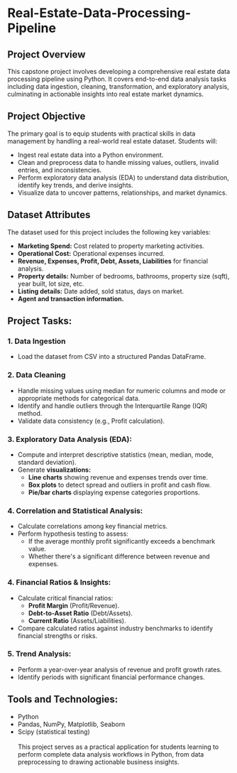 # Real-Estate-Data-Processing-Pipeline
## Project Overview
This capstone project involves developing a comprehensive real estate data processing pipeline using Python. It covers end-to-end data analysis tasks including data ingestion, cleaning, transformation, and exploratory analysis, culminating in actionable insights into real estate market dynamics.
## Project Objective
The primary goal is to equip students with practical skills in data management by handling a real-world real estate dataset. Students will:
- Ingest real estate data into a Python environment.
- Clean and preprocess data to handle missing values, outliers, invalid entries, and inconsistencies.
- Perform exploratory data analysis (EDA) to understand data distribution, identify key trends, and derive insights.
- Visualize data to uncover patterns, relationships, and market dynamics.
## Dataset Attributes
The dataset used for this project includes the following key variables:
- **Marketing Spend:** Cost related to property marketing activities.
- **Operational Cost:** Operational expenses incurred.
- **Revenue, Expenses, Profit, Debt, Assets, Liabilities** for financial analysis.
- **Property details:** Number of bedrooms, bathrooms, property size (sqft), year built, lot size, etc.
- **Listing details:** Date added, sold status, days on market.
- **Agent and transaction information.**

## Project Tasks:
### 1. Data Ingestion
- Load the dataset from CSV into a structured Pandas DataFrame.
### 2. Data Cleaning
- Handle missing values using median for numeric columns and mode or appropriate methods for categorical data.
- Identify and handle outliers through the Interquartile Range (IQR) method.
- Validate data consistency (e.g., Profit calculation).
### 3. Exploratory Data Analysis (EDA):
- Compute and interpret descriptive statistics (mean, median, mode, standard deviation).
- Generate **visualizations:**
  - **Line charts** showing revenue and expenses trends over time.
  - **Box plots** to detect spread and outliers in profit and cash flow.
  - **Pie/bar charts** displaying expense categories proportions.
### 4. Correlation and Statistical Analysis:
- Calculate correlations among key financial metrics.
- Perform hypothesis testing to assess:
  - If the average monthly profit significantly exceeds a benchmark value.
  - Whether there's a significant difference between revenue and expenses.
### 4. Financial Ratios & Insights:
- Calculate critical financial ratios:
  - **Profit Margin** (Profit/Revenue).
  - **Debt-to-Asset Ratio** (Debt/Assets).
  - **Current Ratio** (Assets/Liabilities).
- Compare calculated ratios against industry benchmarks to identify financial strengths or risks.
### 5. Trend Analysis:
- Perform a year-over-year analysis of revenue and profit growth rates.
- Identify periods with significant financial performance changes.
## Tools and Technologies:
- Python
- Pandas, NumPy, Matplotlib, Seaborn
- Scipy (statistical testing)
</br></br>
This project serves as a practical application for students learning to perform complete data analysis workflows in Python, from data preprocessing to drawing actionable business insights.
